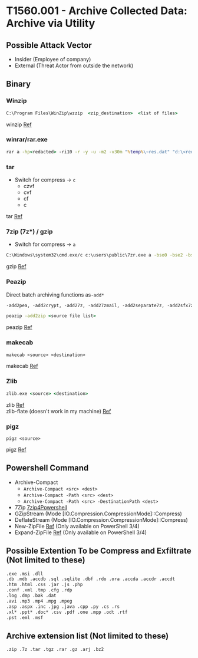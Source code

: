 # T1560.001 - Archive Collected Data: Archive via Utility  

## Possible Attack Vector  

- Insider (Employee of company)
- External (Threat Actor from outside the network)

## Binary

### Winzip

```cmd
C:\Program Files\WinZip\wzzip  <zip_destination>  <list of files>
```

winzip [Ref](https://www.windows-commandline.com/winzip-command-line/)

### winrar/rar.exe

```cmd
rar a -hp<redacted> -ri10 -r -y -u -m2 -v30m "%temp%\~res.dat" "d:\<redacted>\*.*" "d:\$RECYCLE.BIN\*.doc*" "d:\$RECYCLE.BIN\*.pdf*" "d:\$RECYCLE.BIN\*.xls*" "d:\Recycled\*.doc*" "d:\Recycled\*.pdf*" "d:\<redacted>\*.pdf"
```

### tar

- Switch for compress -> `c`
  - czvf
  - cvf
  - cf
  - c

tar [Ref](https://www.dynamsoft.com/codepool/create-extract-update-tar-gzip-windows.html)

### 7zip (7z\*) / gzip

- Switch for compress -> `a`

```cmd
C:\Windows\system32\cmd.exe/c c:\users\public\7zr.exe a -bso0 -bse2 -bsp2 -p<password_from_comamnd_line> c:\users\public\path.7z c:\users\public\20190423\
```

gzip [Ref](https://www.dynamsoft.com/codepool/create-extract-update-tar-gzip-windows.html)

### Peazip

Direct batch archiving functions as`-add*`  

```txt
-add2pea, -add2crypt, -add27z, -add27zmail, -add2separate7z, -add2sfx7z, -add2sfx7zmail, -add2zip, -add2zipmail, -add2separatezip 
```

```cmd
peazip -add2zip <source file list>
```

peazip [Ref](https://peazip.github.io/peazip-command-line.html)

### makecab

```txt
makecab <source> <destination>
```

makecab [Ref](https://learn.microsoft.com/en-us/windows-server/administration/windows-commands/makecab)

### Zlib

```cmd
zlib.exe <source> <destination>
```

zlib [Ref](https://github.com/kevin-cantwell/zlib)  
zlib-flate (doesn't work in my machine) [Ref](https://www.mankier.com/1/zlib-flate)

### pigz

```shell
pigz <source>
```

pigz [Ref](https://github.com/madler/pigz)

## Powershell Command

- Archive-Compact  
  - `Archive-Compact <src> <dest>`  
  - `Archive-Compact -Path <src> <dest>`  
  - `Archive-Compact -Path <src> -DestinationPath <dest>`  
- 7Zip [7zip4Powershell](https://github.com/thoemmi/7Zip4Powershell)
- GZipStream (Mode [IO.Compression.CompressionMode]::Compress)
- DeflateStream (Mode [IO.Compression.CompressionMode]::Compress)
- New-ZipFile [Ref](https://ss64.com/ps/zip.html) (Only available on PowerShell 3/4)
- Expand-ZipFile [Ref](https://ss64.com/ps/zip.html) (Only available on PowerShell 3/4)

## Possible Extention To be Compress and Exfiltrate (Not limited to these)

```txt
.exe .msi .dll 
.db .mdb .accdb .sql .sqlite .dbf .rdo .ora .accda .accdr .accdt
.htm .html .css .jar .js .php
.conf .xml .tmp .cfg .rdp
.log .dmp .bak .dat  
.avi .mp3 .mp4 .mpg .mpeg 
.asp .aspx .inc .jpg .java .cpp .py .cs .rs
.xl* .ppt* .doc* .csv .pdf .one .mpp .odt .rtf
.pst .eml .msf
```

## Archive extension list (Not limited to these)  

```txt
.zip .7z .tar .tgz .rar .gz .arj .bz2
```

